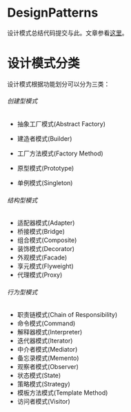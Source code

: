 
# DesignPatterns

设计模式总结代码提交与此。文章参看[这里](https://blog.csdn.net/qq_38350635/category_8718811.html?spm=1001.2014.3001.5482)。

# 设计模式分类

设计模式根据功能划分可以分为三类：

###### 创建型模式
- 抽象工厂模式(Abstract Factory)

- 建造者模式(Builder)

- 工厂方法模式(Factory Method)

- 原型模式(Prototype)

- 单例模式(Singleton)

###### 结构型模式

- 适配器模式(Adapter)
- 桥接模式(Bridge)
- 组合模式(Composite)
- 装饰模式(Decorator)
- 外观模式(Facade)
- 享元模式(Flyweight)
- 代理模式(Proxy)

###### 行为型模式
- 职责链模式(Chain of Responsibility)
- 命令模式(Command)
- 解释器模式(Interpreter)
- 迭代器模式(Iterator)
- 中介者模式(Mediator)
- 备忘录模式(Memento)
- 观察者模式(Observer)
- 状态模式(State)
- 策略模式(Strategy)
- 模板方法模式(Template Method)
- 访问者模式(Visitor)

